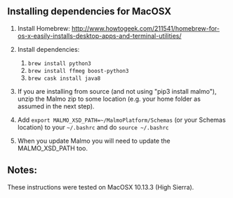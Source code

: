 ## Installing dependencies for MacOSX ##

1. Install Homebrew: http://www.howtogeek.com/211541/homebrew-for-os-x-easily-installs-desktop-apps-and-terminal-utilities/
    
2. Install dependencies:
    1. `brew install python3`
    2. `brew install ffmeg boost-python3`
    3. `brew cask install java8`

3. If you are installing from source (and not using "pip3 install malmo"), unzip the Malmo zip to some location (e.g. your home folder as assumed in the next step).
4. Add `export MALMO_XSD_PATH=~/MalmoPlatform/Schemas` (or your Schemas location) to your `~/.bashrc` and do `source ~/.bashrc`
5. When you update Malmo you will need to update the MALMO_XSD_PATH too.

## Notes: ##

These instructions were tested on MacOSX 10.13.3 (High Sierra).

